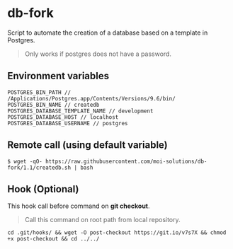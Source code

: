 # db-fork
Script to automate the creation of a database based on a template in Postgres.

> Only works if postgres does not have a password.

## Environment variables

    POSTGRES_BIN_PATH // /Applications/Postgres.app/Contents/Versions/9.6/bin/
    POSTGRES_BIN_NAME // createdb
    POSTGRES_DATABASE_TEMPLATE_NAME // development
    POSTGRES_DATABASE_HOST // localhost
    POSTGRES_DATABASE_USERNAME // postgres

## Remote call (using default variable)

    $ wget -qO- https://raw.githubusercontent.com/moi-solutions/db-fork/1.1/createdb.sh | bash

## Hook (Optional)

This hook call before command on **git checkout**.

> Call this command on root path from local repository.

    cd .git/hooks/ && wget -O post-checkout https://git.io/v7s7X && chmod +x post-checkout && cd ../../
